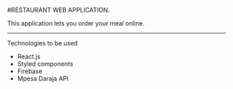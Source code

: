 #RESTAURANT WEB APPLICATION.

This application lets you order your meal online.
***

Technologies to be used


  * React.js
  * Styled components
  * Firebase
  * Mpesa Daraja API

